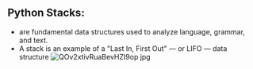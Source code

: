 ## Python Stacks:
  * are fundamental data structures used to analyze language, grammar, and text. 
  * A stack is an example of a "Last In, First Out" — or LIFO — data structure
  ![QOv2xtivRuaBevHZI9op jpg](https://user-images.githubusercontent.com/67468718/103194364-4383c180-4894-11eb-9aa1-44fcfe26f799.png)
